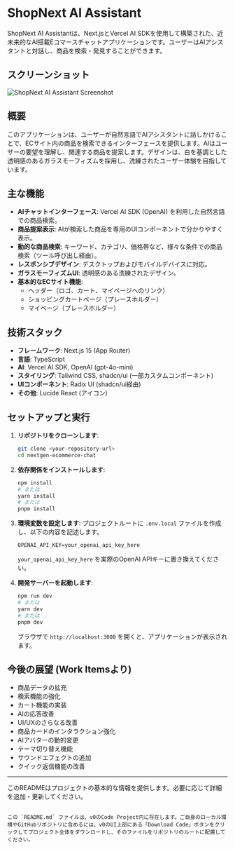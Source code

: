 # ShopNext AI Assistant

ShopNext AI Assistantは、Next.jsとVercel AI SDKを使用して構築された、近未来的なAI搭載Eコマースチャットアプリケーションです。ユーザーはAIアシスタントと対話し、商品を検索・発見することができます。

## スクリーンショット

![ShopNext AI Assistant Screenshot](https://hebbkx1anhila5yf.public.blob.vercel-storage.com/image-BOt51bteaMiWW55sTdHBAZTNb6BIRx.png)

## 概要

このアプリケーションは、ユーザーが自然言語でAIアシスタントに話しかけることで、ECサイト内の商品を検索できるインターフェースを提供します。AIはユーザーの要望を理解し、関連する商品を提案します。デザインは、白を基調とした透明感のあるガラスモーフィズムを採用し、洗練されたユーザー体験を目指しています。

## 主な機能

*   **AIチャットインターフェース**: Vercel AI SDK (OpenAI) を利用した自然言語での商品検索。
*   **商品提案表示**: AIが検索した商品を専用のUIコンポーネントで分かりやすく表示。
*   **動的な商品検索**: キーワード、カテゴリ、価格帯など、様々な条件での商品検索（ツール呼び出し経由）。
*   **レスポンシブデザイン**: デスクトップおよびモバイルデバイスに対応。
*   **ガラスモーフィズムUI**: 透明感のある洗練されたデザイン。
*   **基本的なECサイト機能**:
    *   ヘッダー（ロゴ、カート、マイページへのリンク）
    *   ショッピングカートページ（プレースホルダー）
    *   マイページ（プレースホルダー）

## 技術スタック

*   **フレームワーク**: Next.js 15 (App Router)
*   **言語**: TypeScript
*   **AI**: Vercel AI SDK, OpenAI (gpt-4o-mini)
*   **スタイリング**: Tailwind CSS, shadcn/ui (一部カスタムコンポーネント)
*   **UIコンポーネント**: Radix UI (shadcn/ui経由)
*   **その他**: Lucide React (アイコン)

## セットアップと実行

1.  **リポジトリをクローンします**:
    ```bash
    git clone <your-repository-url>
    cd nextgen-ecommerce-chat
    ```

2.  **依存関係をインストールします**:
    ```bash
    npm install
    # または
    yarn install
    # または
    pnpm install
    ```

3.  **環境変数を設定します**:
    プロジェクトルートに `.env.local` ファイルを作成し、以下の内容を記述します。
    ```env
    OPENAI_API_KEY=your_openai_api_key_here
    ```
    `your_openai_api_key_here` を実際のOpenAI APIキーに置き換えてください。

4.  **開発サーバーを起動します**:
    ```bash
    npm run dev
    # または
    yarn dev
    # または
    pnpm dev
    ```
    ブラウザで `http://localhost:3000` を開くと、アプリケーションが表示されます。

## 今後の展望 (Work Itemsより)

*   商品データの拡充
*   検索機能の強化
*   カート機能の実装
*   AIの応答改善
*   UI/UXのさらなる改善
*   商品カードのインタラクション強化
*   AIアバターの動的変更
*   テーマ切り替え機能
*   サウンドエフェクトの追加
*   クイック返信機能の改善

---

このREADMEはプロジェクトの基本的な情報を提供します。必要に応じて詳細を追加・更新してください。
```

この `README.md` ファイルは、v0のCode Project内に存在します。ご自身のローカル環境やGitHubリポジトリに含めるには、v0のUI上部にある「Download Code」ボタンをクリックしてプロジェクト全体をダウンロードし、そのファイルをリポジトリのルートに配置してください。

